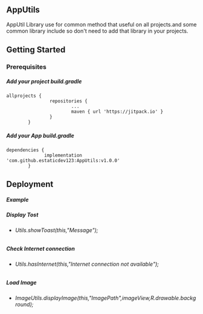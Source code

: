 ## AppUtils

AppUtil Library use for common method that useful on all projects.and some common library include so don't need to add that library in your projects. 

## Getting Started



### Prerequisites

##### Add your project build.gradle

```
allprojects {
                repositories {
                        ...
                        maven { url 'https://jitpack.io' }
                }
        }
```
##### Add your App build.gradle

```
dependencies {
              implementation 'com.github.estaticdev123:AppUtils:v1.0.0'
        }
```


## Deployment

##### Example
##### Display Tost
- ###### Utils.showToast(this,"Message");

##### Check Internet connection
- ###### Utils.hasInternet(this,"Internet connection not available");

##### Load Image
- ###### ImageUtils.displayImage(this,"ImagePath",imageView,R.drawable.background);






